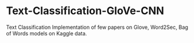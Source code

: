 # Text-Classification-GloVe-CNN
Text Classification Implementation of few papers on Glove, Word2Sec, Bag of Words models on Kaggle data. 
